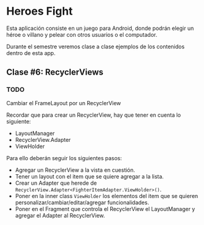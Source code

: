 # Heroes Fight

Esta aplicación consiste en un juego para Android, donde podrán elegir un héroe o villano y pelear con otros usuarios o el computador.

Durante el semestre veremos clase a clase ejemplos de los contenidos dentro de esta app.

## Clase #6: RecyclerViews

### TODO
Cambiar el FrameLayout por un RecyclerView

Recordar que para crear un RecyclerView, hay que tener en cuenta lo siguiente:
* LayoutManager
* RecyclerView.Adapter
* ViewHolder
  
Para ello deberán seguir los siguientes pasos:
* Agregar un RecyclerView a la vista en cuestión.
* Tener un layout con el item que se quiere agregar a la lista.
* Crear un Adapter que herede de `RecyclerView.Adapter<FighterItemAdapter.ViewHolder>()`.
* Poner en la inner class `ViewHolder` los elementos del item que se quieren personalizar/cambiar/editar/agregar funcionalidades.
* Poner en el Fragment que controla el RecyclerView el LayoutManager y agregar el Adapter al RecyclerView.

